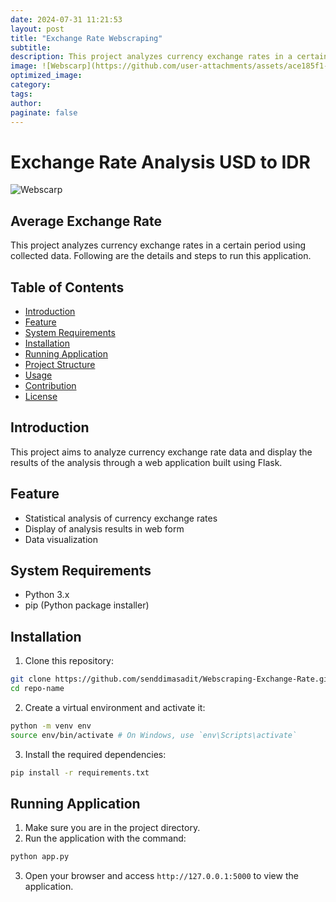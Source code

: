 ```yaml
---
date: 2024-07-31 11:21:53
layout: post
title: "Exchange Rate Webscraping"
subtitle:
description: This project analyzes currency exchange rates in a certain period using collected data. Following are the details and steps to run this application.
image: ![Webscarp](https://github.com/user-attachments/assets/ace185f1-2878-48e0-86d4-d7e5b0646899)
optimized_image:
category:
tags:
author:
paginate: false
---
```


# Exchange Rate Analysis USD to IDR

![Webscarp](https://github.com/user-attachments/assets/fd543499-dd7a-4850-befd-f1090a8edec9)

## Average Exchange Rate

This project analyzes currency exchange rates in a certain period using collected data. Following are the details and steps to run this application.

## Table of Contents
- [Introduction](#introduction)
- [Feature](#feature)
- [System Requirements](#system-requirements)
- [Installation](#installation)
- [Running Application](#running-app)
- [Project Structure](#project-structure)
- [Usage](#usage)
- [Contribution](#contribution)
- [License](#license)

## Introduction
This project aims to analyze currency exchange rate data and display the results of the analysis through a web application built using Flask.

## Feature
- Statistical analysis of currency exchange rates
- Display of analysis results in web form
- Data visualization

## System Requirements
- Python 3.x
- pip (Python package installer)

## Installation
1. Clone this repository:
 ```bash
 git clone https://github.com/senddimasadit/Webscraping-Exchange-Rate.git
 cd repo-name
 ```

2. Create a virtual environment and activate it:
 ```bash
 python -m venv env
 source env/bin/activate # On Windows, use `env\Scripts\activate`
 ```

3. Install the required dependencies:
 ```bash
 pip install -r requirements.txt
 ```

## Running Application
1. Make sure you are in the project directory.
2. Run the application with the command:
 ```bash
 python app.py
 ```
3. Open your browser and access `http://127.0.0.1:5000` to view the application.


